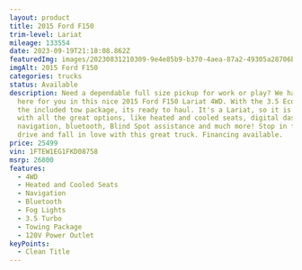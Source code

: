 ```yaml
---
layout: product
title: 2015 Ford F150
trim-level: Lariat
mileage: 133554
date: 2023-09-19T21:18:08.862Z
featuredImg: images/20230831210309-9e4e85b9-b370-4aea-87a2-49305a28706b.jpg
imgAlt: 2015 Ford F150
categories: trucks
status: Available
description: Need a dependable full size pickup for work or play? We have it
  here for you in this nice 2015 Ford F150 Lariat 4WD. With the 3.5 Ecoboost and
  the included tow package, its ready to haul. It's a Lariat, so it is loaded up
  with all the great options, like heated and cooled seats, digital dash,
  navigation, bluetooth, Blind Spot assistance and much more! Stop in for a test
  drive and fall in love with this great truck. Financing available.
price: 25499
vin: 1FTEW1EG1FKD08758
msrp: 26800
features:
  - 4WD
  - Heated and Cooled Seats
  - Navigation
  - Bluetooth
  - Fog Lights
  - 3.5 Turbo
  - Towing Package
  - 120V Power Outlet
keyPoints:
  - Clean Title
---
```

